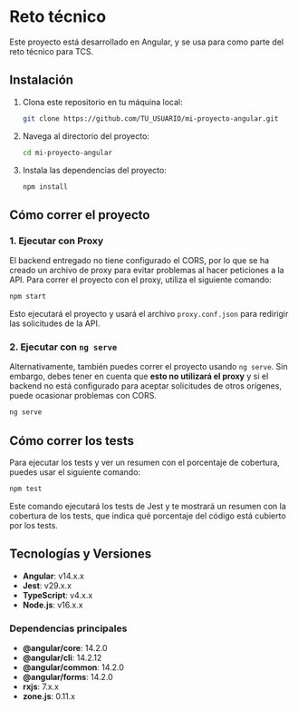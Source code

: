 
# Reto técnico

Este proyecto está desarrollado en Angular, y se usa para como parte del reto técnico para TCS.

## Instalación

1. Clona este repositorio en tu máquina local:

   ```bash
   git clone https://github.com/TU_USUARIO/mi-proyecto-angular.git
   ```

2. Navega al directorio del proyecto:

   ```bash
   cd mi-proyecto-angular
   ```

3. Instala las dependencias del proyecto:

   ```bash
   npm install
   ```

## Cómo correr el proyecto

### 1. Ejecutar con Proxy

El backend entregado no tiene configurado el CORS, por lo que se ha creado un archivo de proxy para evitar problemas al hacer peticiones a la API. Para correr el proyecto con el proxy, utiliza el siguiente comando:

```bash
npm start
```

Esto ejecutará el proyecto y usará el archivo `proxy.conf.json` para redirigir las solicitudes de la API.

### 2. Ejecutar con `ng serve`

Alternativamente, también puedes correr el proyecto usando `ng serve`. Sin embargo, debes tener en cuenta que **esto no utilizará el proxy** y si el backend no está configurado para aceptar solicitudes de otros orígenes, puede ocasionar problemas con CORS.

```bash
ng serve
```

## Cómo correr los tests

Para ejecutar los tests y ver un resumen con el porcentaje de cobertura, puedes usar el siguiente comando:

```bash
npm test
```

Este comando ejecutará los tests de Jest y te mostrará un resumen con la cobertura de los tests, que indica qué porcentaje del código está cubierto por los tests.

## Tecnologías y Versiones

- **Angular**: v14.x.x
- **Jest**: v29.x.x
- **TypeScript**: v4.x.x
- **Node.js**: v16.x.x

### Dependencias principales

- **@angular/core**: 14.2.0
- **@angular/cli**: 14.2.12
- **@angular/common**: 14.2.0
- **@angular/forms**: 14.2.0
- **rxjs**: 7.x.x
- **zone.js**: 0.11.x
